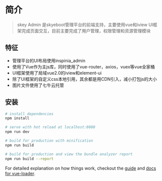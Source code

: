 # 简介

> skey Admin 是skyeboot管理平台的前端支持，主要使用vue和iview UI框架完成页面交互，目前主要完成了用户管理，权限管理和资源管理模块

## 特征
+ 管理平台的UI布局使用inspinia_admin
+ 使用了Vue作为主js库，同时使用了vue-router，axios，vuex等vue全家桶
+ UI框架使用了局域vue2.0的iview和element-ui
+ 除了UI框架的自定义css本地引用，其余都是用CDN引入，减小打包js的大小
+ 图片文件使用了七牛云托管

## 安装

``` bash
# install dependencies
npm install

# serve with hot reload at localhost:8080
npm run dev

# build for production with minification
npm run build

# build for production and view the bundle analyzer report
npm run build --report
```

For detailed explanation on how things work, checkout the [guide](http://vuejs-templates.github.io/webpack/) and [docs for vue-loader](http://vuejs.github.io/vue-loader).
